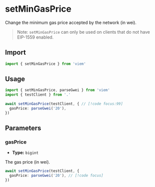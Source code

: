 # setMinGasPrice

Change the minimum gas price accepted by the network (in wei).

> Note: `setMinGasPrice` can only be used on clients that do not have EIP-1559 enabled.

## Import 

```ts
import { setMinGasPrice } from 'viem'
```

## Usage

```ts
import { setMinGasPrice, parseGwei } from 'viem'
import { testClient } from '.'
 
await setMinGasPrice(testClient, { // [!code focus:99]
  gasPrice: parseGwei('20'),
})
```

## Parameters

### gasPrice

- **Type:** `bigint`

The gas price (in wei).

```ts
await setMinGasPrice(testClient, {
  gasPrice: parseGwei('20'), // [!code focus]
})
```
